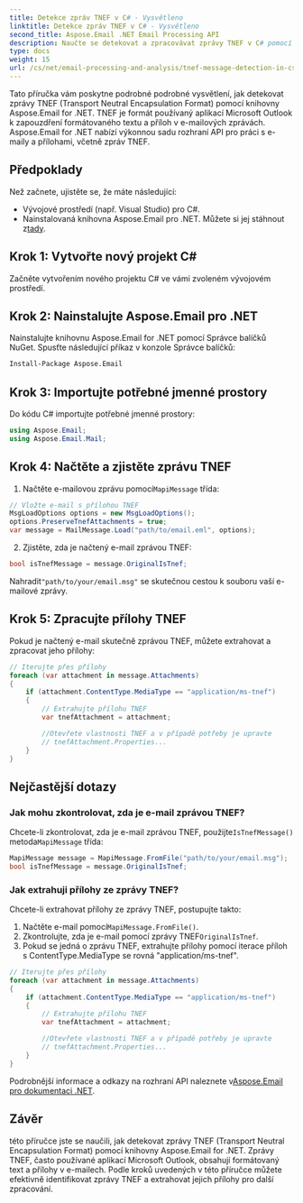 ```yaml
---
title: Detekce zpráv TNEF v C# - Vysvětleno
linktitle: Detekce zpráv TNEF v C# - Vysvětleno
second_title: Aspose.Email .NET Email Processing API
description: Naučte se detekovat a zpracovávat zprávy TNEF v C# pomocí Aspose.Email pro .NET. Vylepšete práci s e-maily pomocí formátovaného textu a příloh.
type: docs
weight: 15
url: /cs/net/email-processing-and-analysis/tnef-message-detection-in-csharp-explained/
---
```


Tato příručka vám poskytne podrobné podrobné vysvětlení, jak detekovat zprávy TNEF (Transport Neutral Encapsulation Format) pomocí knihovny Aspose.Email for .NET. TNEF je formát používaný aplikací Microsoft Outlook k zapouzdření formátovaného textu a příloh v e-mailových zprávách. Aspose.Email for .NET nabízí výkonnou sadu rozhraní API pro práci s e-maily a přílohami, včetně zpráv TNEF.

## Předpoklady

Než začnete, ujistěte se, že máte následující:

- Vývojové prostředí (např. Visual Studio) pro C#.
-  Nainstalovaná knihovna Aspose.Email pro .NET. Můžete si jej stáhnout z[tady](https://releases.aspose.com/email/net).

## Krok 1: Vytvořte nový projekt C#

Začněte vytvořením nového projektu C# ve vámi zvoleném vývojovém prostředí.

## Krok 2: Nainstalujte Aspose.Email pro .NET

Nainstalujte knihovnu Aspose.Email for .NET pomocí Správce balíčků NuGet. Spusťte následující příkaz v konzole Správce balíčků:

```bash
Install-Package Aspose.Email
```

## Krok 3: Importujte potřebné jmenné prostory

Do kódu C# importujte potřebné jmenné prostory:

```csharp
using Aspose.Email;
using Aspose.Email.Mail;
```

## Krok 4: Načtěte a zjistěte zprávu TNEF

1.  Načtěte e-mailovou zprávu pomocí`MapiMessage` třída:

```csharp
// Vložte e-mail s přílohou TNEF
MsgLoadOptions options = new MsgLoadOptions();
options.PreserveTnefAttachments = true;
var message = MailMessage.Load("path/to/email.eml", options);
```

2. Zjistěte, zda je načtený e-mail zprávou TNEF:

```csharp
bool isTnefMessage = message.OriginalIsTnef;
```

 Nahradit`"path/to/your/email.msg"` se skutečnou cestou k souboru vaší e-mailové zprávy.

## Krok 5: Zpracujte přílohy TNEF

Pokud je načtený e-mail skutečně zprávou TNEF, můžete extrahovat a zpracovat jeho přílohy:

```csharp
// Iterujte přes přílohy
foreach (var attachment in message.Attachments)
{
    if (attachment.ContentType.MediaType == "application/ms-tnef")
    {
        // Extrahujte přílohu TNEF
        var tnefAttachment = attachment;

        //Otevřete vlastnosti TNEF a v případě potřeby je upravte
        // tnefAttachment.Properties...
    }
}
```

## Nejčastější dotazy

### Jak mohu zkontrolovat, zda je e-mail zprávou TNEF?

 Chcete-li zkontrolovat, zda je e-mail zprávou TNEF, použijte`IsTnefMessage()` metoda`MapiMessage` třída:

```csharp
MapiMessage message = MapiMessage.FromFile("path/to/your/email.msg");
bool isTnefMessage = message.OriginalIsTnef;
```

### Jak extrahuji přílohy ze zprávy TNEF?

Chcete-li extrahovat přílohy ze zprávy TNEF, postupujte takto:

1.  Načtěte e-mail pomocí`MapiMessage.FromFile()`.
2.  Zkontrolujte, zda je e-mail pomocí zprávy TNEF`OriginalIsTnef`.
3. Pokud se jedná o zprávu TNEF, extrahujte přílohy pomocí iterace příloh s ContentType.MediaType se rovná "application/ms-tnef".

```csharp
// Iterujte přes přílohy
foreach (var attachment in message.Attachments)
{
    if (attachment.ContentType.MediaType == "application/ms-tnef")
    {
        // Extrahujte přílohu TNEF
        var tnefAttachment = attachment;

        //Otevřete vlastnosti TNEF a v případě potřeby je upravte
        // tnefAttachment.Properties...
    }
}
```

 Podrobnější informace a odkazy na rozhraní API naleznete v[Aspose.Email pro dokumentaci .NET](https://reference.aspose.com/email/net/).

## Závěr

této příručce jste se naučili, jak detekovat zprávy TNEF (Transport Neutral Encapsulation Format) pomocí knihovny Aspose.Email for .NET. Zprávy TNEF, často používané aplikací Microsoft Outlook, obsahují formátovaný text a přílohy v e-mailech. Podle kroků uvedených v této příručce můžete efektivně identifikovat zprávy TNEF a extrahovat jejich přílohy pro další zpracování.


